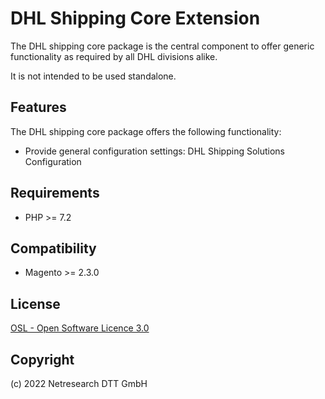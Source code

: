 DHL Shipping Core Extension
===========================

The DHL shipping core package is the central component to offer generic functionality as required by all DHL divisions alike. 

It is not intended to be used standalone.

Features
--------

The DHL shipping core package offers the following functionality:

- Provide general configuration settings: DHL Shipping Solutions Configuration

Requirements
------------

* PHP >= 7.2

Compatibility
-------------

* Magento >= 2.3.0

License
-------

[OSL - Open Software Licence 3.0](http://opensource.org/licenses/osl-3.0.php)

Copyright
---------

(c) 2022 Netresearch DTT GmbH
